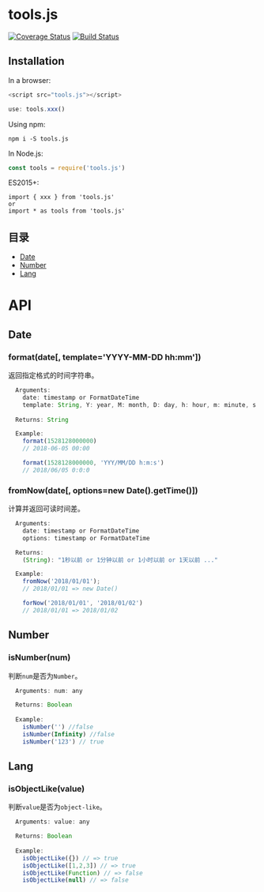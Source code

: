 # tools.js
[![Coverage Status](https://coveralls.io/repos/github/liushuangbill/dates.js/badge.svg?branch=master)](https://coveralls.io/github/liushuangbill/dates.js?branch=master)
[![Build Status](https://travis-ci.org/liushuangbill/tools.js.svg?branch=master)](https://travis-ci.org/liushuangbill/tools.js)

## Installation
In a browser:
```js
<script src="tools.js"></script>

use: tools.xxx()
```

Using npm:
```npm
npm i -S tools.js
```

In Node.js:
```js
const tools = require('tools.js')
```

ES2015+:
```
import { xxx } from 'tools.js'
or
import * as tools from 'tools.js'
```

## 目录
- [Date](#user-content-date)
- [Number](#user-content-number)
- [Lang]()

# API

## Date

### format(date[, template='YYYY-MM-DD hh:mm'])
返回指定格式的时间字符串。
```js
  Arguments:
    date: timestamp or FormatDateTime
    template: String, Y: year, M: month, D: day, h: hour, m: minute, s: second
    
  Returns: String

  Example:
    format(1528128000000)
    // 2018-06-05 00:00

    format(1528128000000, 'YYY/MM/DD h:m:s')
    // 2018/06/05 0:0:0
```

### fromNow(date[, options=new Date().getTime()])
计算并返回可读时间差。
```js
  Arguments:
    date: timestamp or FormatDateTime
    options: timestamp or FormatDateTime

  Returns:
    (String): "1秒以前 or 1分钟以前 or 1小时以前 or 1天以前 ..."

  Example:
    fromNow('2018/01/01');
    // 2018/01/01 => new Date()

    forNow('2018/01/01', '2018/01/02')
    // 2018/01/01 => 2018/01/02
```

## Number

### isNumber(num)
判断`num`是否为`Number`。
```js
  Arguments: num: any

  Returns: Boolean
  
  Example:
    isNumber('') //false
    isNumber(Infinity) //false
    isNumber('123') // true
```

## Lang

### isObjectLike(value)
判断`value`是否为`object-like`。
```js
  Arguments: value: any

  Returns: Boolean
  
  Example:
    isObjectLike({}) // => true
    isObjectLike([1,2,3]) // => true
    isObjectLike(Function) // => false
    isObjectLike(null) // => false
```
